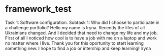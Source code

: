# framework_test
Task 1: Software configuration.
Subtask 1: Whu did I choose to participate in a challenge portfolio? 
Hello my name is Iryna. 
Recently the lifes of all Ukrainians changed.
And I decided that need to change my life and my job.
First of all I noticed how cool is to have a job with me 
on a laptop and work no matter where I live.
Thank you for this oportunity to start learning something new.
I hope to find a job or intership and keep learning!
                         Iryna
